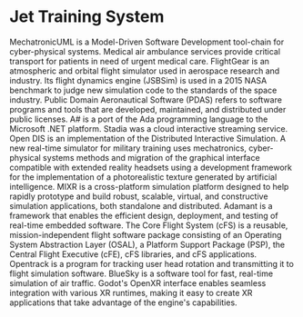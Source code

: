 # Jet Training System

MechatronicUML is a Model-Driven Software Development tool-chain for cyber-physical systems. Medical air ambulance services provide critical transport for patients in need of urgent medical care. FlightGear is an atmospheric and orbital flight simulator used in aerospace research and industry. Its flight dynamics engine (JSBSim) is used in a 2015 NASA benchmark to judge new simulation code to the standards of the space industry. Public Domain Aeronautical Software (PDAS) refers to software programs and tools that are developed, maintained, and distributed under public licenses. A# is a port of the Ada programming language to the Microsoft .NET platform. Stadia was a cloud interactive streaming service. Open DIS is an implementation of the Distributed Interactive Simulation. A new real-time simulator for military training uses mechatronics, cyber-physical systems methods and migration of the graphical interface compatible with extended reality headsets using a development framework for the implementation of a photorealistic texture generated by artificial intelligence. MIXR is a cross-platform simulation platform designed to help rapidly prototype and build robust, scalable, virtual, and constructive simulation applications, both standalone and distributed. Adamant is a framework that enables the efficient design, deployment, and testing of real-time embedded software. The Core Flight System (cFS) is a reusable, mission-independent flight software package consisting of an Operating System Abstraction Layer (OSAL), a Platform Support Package (PSP), the Central Flight Executive (cFE), cFS libraries, and cFS applications. Opentrack is a program for tracking user head rotation and transmitting it to flight simulation software. BlueSky is a software tool for fast, real-time simulation of air traffic. Godot's OpenXR interface enables seamless integration with various XR runtimes, making it easy to create XR applications that take advantage of the engine's capabilities.
